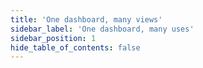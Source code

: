 ```yaml
---
title: 'One dashboard, many views'
sidebar_label: 'One dashboard, many uses'
sidebar_position: 1
hide_table_of_contents: false
---
```



